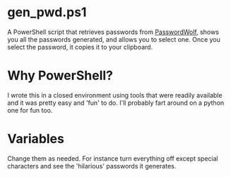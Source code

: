 # gen_pwd.ps1

A PowerShell script that retrieves passwords from  <a href=https://passwordwolf.com target=blank>PasswordWolf</a>, shows you all the passwords generated, and allows you to select one.  Once you select the password, it copies it to your clipboard.

# Why PowerShell?

I wrote this in a closed environment using tools that were readily available and it was pretty easy and 'fun' to do.  I'll probably fart around on a python one for fun too.

# Variables

Change them as needed.  For instance turn everything off except special characters and see the 'hilarious' passwords it generates.
